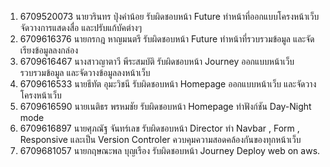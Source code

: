 1. 6709520073 นายวรินทร ปุ่งคำน้อย
   รับผิดชอบหน้า Future
   ทำหน้าที่ออกแบบโครงหน้าเว็บ จัดวางการแสดงสื่อ และปรับแก้บัคต่างๆ
2. 6709616376 นายกรกฎ หาญมนตรี
   รับผิดชอบหน้า Future
   ทำหน้าที่รวบรวมข้อมูล และจัดเรียงข้อมูลลงกล่อง
3. 6709616467 นางสาวญาตาวี พีระสมบัติ
   รับผิดชอบหน้า Journey
   ออกแบบหน้าเว็บ รวบรวมข้อมูล และจัดวางข้อมูลลงหน้าเว็บ
4. 6709616533 นายธีทัต อุมะวิชนี
   รับผิดชอบหน้า Homepage
   ออกแบบหน้าเว็บ และจัดวางโครงหน้าเว็บ
5. 6709616590 นายเนติธร พรหมชัย
   รับผิดชอบหน้า Homepage
   ทำฟังก์ชัน Day-Night mode
6. 6709616897 นายศุภณัฐ จันทร์เลข
   รับผิดชอบหน้า Director
   ทำ Navbar , Form , Responsive และเป็น Version Controler ควบคุมความสอดคล้องกันของทุกหน้าเว็บ
7. 6709681057 นายกฤษณะพล บุญเรือง
   รับผิดชอบหน้า Journey
   Deploy web on aws.
